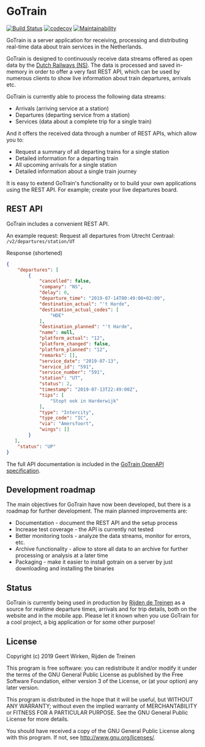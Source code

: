 GoTrain
=======

[![Build Status](https://travis-ci.org/rijdendetreinen/gotrain.svg?branch=master)](https://travis-ci.org/rijdendetreinen/gotrain)
[![codecov](https://codecov.io/gh/rijdendetreinen/gotrain/branch/master/graph/badge.svg)](https://codecov.io/gh/rijdendetreinen/gotrain)
[![Maintainability](https://api.codeclimate.com/v1/badges/e35ed750fa4facc99e92/maintainability)](https://codeclimate.com/github/rijdendetreinen/gotrain/maintainability)

GoTrain is a server application for receiving, processing and distributing
real-time data about train services in the Netherlands.

GoTrain is designed to continuously receive data streams offered as open data
by the [Dutch Railways (NS)](http://www.ns.nl/). The data is processed and
saved in-memory in order to offer a very fast REST API, which can be used by
numerous clients to show live information about train departures, arrivals etc.

GoTrain is currently able to process the following data streams:

* Arrivals (arriving service at a station)
* Departures (departing service from a station)
* Services (data about a complete trip for a single train)

And it offers the received data through a number of REST APIs, which allow you
to:

* Request a summary of all departing trains for a single station
* Detailed information for a departing train
* All upcoming arrivals for a single station
* Detailed information about a single train journey

It is easy to extend GoTrain's functionality or to build your own applications
using the REST API. For example; create your live departures board.

REST API
--------

GoTrain includes a convenient REST API. 

An example request: Request all departures from Utrecht Centraal: 
`/v2/departures/station/UT`

Response (shortened)

```json
{
    "departures": [
        {
            "cancelled": false,
            "company": "NS",
            "delay": 0,
            "departure_time": "2019-07-14T00:49:00+02:00",
            "destination_actual": "'t Harde",
            "destination_actual_codes": [
                "HDE"
            ],
            "destination_planned": "'t Harde",
            "name": null,
            "platform_actual": "12",
            "platform_changed": false,
            "platform_planned": "12",
            "remarks": [],
            "service_date": "2019-07-13",
            "service_id": "591",
            "service_number": "591",
            "station": "UT",
            "status": 2,
            "timestamp": "2019-07-13T22:49:00Z",
            "tips": [
                "Stopt ook in Harderwijk"
            ],
            "type": "Intercity",
            "type_code": "IC",
            "via": "Amersfoort",
            "wings": []
        }
   ],
    "status": "UP"
}
```

The full API documentation is included in the [GoTrain OpenAPI specification](openapi.yaml).


Development roadmap
-------------------

The main objectives for GoTrain have now been developed, but there is a roadmap
for further development. The main planned improvements are:

* Documentation - document the REST API and the setup process
* Increase test coverage - the API is currently not tested
* Better monitoring tools - analyze the data streams, monitor for errors, etc.
* Archive functionality - allow to store all data to an archive for further
  processing or analysis at a later time
* Packaging - make it easier to install gotrain on a server by just downloading
  and installing the binaries

Status
------

GoTrain is currently being used in production by
[Rijden de Treinen](https://www.rijdendetreinen.nl/) as a source for realtime
departure times, arrivals and for trip details, both on the website and in the
mobile app. Please let it known when you use GoTrain for a cool project, a big
application or for some other purpose!

License
-------

Copyright (c) 2019 Geert Wirken, Rijden de Treinen

This program is free software: you can redistribute it and/or modify
it under the terms of the GNU General Public License as published by
the Free Software Foundation, either version 3 of the License, or
(at your option) any later version.

This program is distributed in the hope that it will be useful,
but WITHOUT ANY WARRANTY; without even the implied warranty of
MERCHANTABILITY or FITNESS FOR A PARTICULAR PURPOSE.  See the
GNU General Public License for more details.

You should have received a copy of the GNU General Public License
along with this program.  If not, see <http://www.gnu.org/licenses/>.
